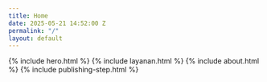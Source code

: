 ```yaml
---
title: Home
date: 2025-05-21 14:52:00 Z
permalink: "/"
layout: default
---
```


{% include hero.html %}
{% include layanan.html %}
{% include about.html %}
{% include publishing-step.html %}